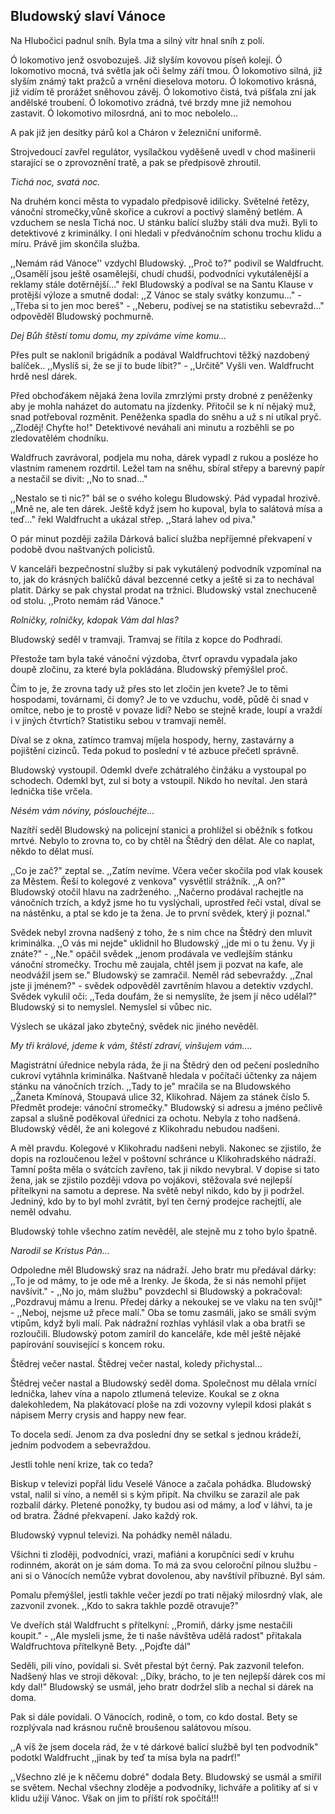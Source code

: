 ##  Bludowský slaví Vánoce

Na Hlubočici padnul sníh. Byla tma a silný vítr hnal sníh z polí.

Ó lokomotivo jenž osvobozuješ. Již slyším kovovou píseň kolejí.
Ó lokomotivo mocná, tvá světla jak oči šelmy září tmou.
Ó lokomotivo silná, již slyším známý takt pražců a vrnění dieselova motoru.
Ó lokomotivo krásná, již vidím tě prorážet sněhovou závěj.
Ó lokomotivo čistá, tvá píšťala zní jak andělské troubení.
Ó lokomotivo zrádná, tvé brzdy mne již nemohou zastavit.
Ó lokomotivo milosrdná, ani to moc nebolelo...

A pak již jen desítky párů kol a Cháron v železniční uniformě.

Strojvedoucí zavřel regulátor, vysílačkou vyděšeně uvedl v chod mašinerii starající se o zprovoznění tratě, a pak se předpisově zhroutil.

*Tichá noc, svatá noc.*

Na druhém konci města to vypadalo předpisově idilicky. Světelné řetězy, vánoční stromečky,vůně skořice a cukroví a poctivý slaměný betlém. A vzduchem se nesla Tichá noc. U stánku balící služby stáli dva muži. Byli to detektivové z kriminálky. I oni hledali v předvánočním schonu trochu klidu a míru. Právě jim skončila služba.

,,Nemám rád Vánoce'' vzdychl Bludowský. ,,Proč to?" podivil se Waldfrucht. ,,Osamělí jsou ještě osamělejší, chudí chudší, podvodníci vykutálenější a reklamy stále dotěrnější..." řekl Bludowský a podíval se na Santu Klause v protější výloze a smutně dodal: ,,Z Vánoc se staly svátky konzumu..." - ,,Třeba si to jen moc bereš" - ,,Neberu, podívej se na statistiku sebevražd..." odpověděl Bludowský pochmurně.

*Dej Bůh štěstí tomu domu, my zpíváme víme komu...*

Přes pult se naklonil brigádník a podával Waldfruchtovi těžký nazdobený balíček.. ,,Myslíš si, že se jí to bude líbit?" - ,,Určitě" Vyšli ven. Waldfrucht hrdě nesl dárek.

Před obchoďákem nějaká žena lovila zmrzlými prsty drobné z peněženky aby je mohla naházet do automatu na jízdenky. Přitočil se k ní nějaký muž, snad potřeboval rozměnit. Peněženka spadla do sněhu a už s ní utíkal pryč. ,,Zloděj! Chyťte ho!" Detektivové neváhali ani minutu a rozběhli se po zledovatělém chodníku.

Waldfruch zavrávoral, podjela mu noha, dárek vypadl z rukou a posléze ho vlastním ramenem rozdrtil. Ležel tam na sněhu, sbíral střepy a barevný papír a nestačil se divit: ,,No to snad..."

,,Nestalo se ti nic?" bál se o svého kolegu Bludowský. Pád vypadal hrozivě. ,,Mně ne, ale ten dárek. Ještě když jsem ho kupoval, byla to salátová mísa a teď..." řekl Waldfrucht a ukázal střep. ,,Stará lahev od piva."

O pár minut později zažila Dárková balicí služba nepříjemné překvapení v podobě dvou naštvaných policistů.

V kanceláři bezpečnostní služby si pak vykutálený podvodník vzpomínal na to, jak do krásných balíčků dával bezcenné cetky a ještě si za to nechával platit. Dárky se pak chystal prodat na tržnici. Bludowský vstal znechuceně od stolu. ,,Proto nemám rád Vánoce."

*Rolničky, rolničky, kdopak Vám dal hlas?*

Bludowský seděl v tramvaji. Tramvaj se řítila z kopce do Podhradí.

Přestože tam byla také vánoční výzdoba, čtvrť opravdu vypadala jako doupě zločinu, za které byla pokládána. Bludowský přemýšlel proč.

Čím to je, že zrovna tady už přes sto let zločin jen kvete? Je to těmi hospodami, továrnami, či domy? Je to ve vzduchu, vodě, půdě či snad v omítce, nebo je to prostě v povaze lidí? Nebo se stejně krade, loupí a vraždí i v jiných čtvrtích? Statistiku sebou v tramvaji neměl.

Díval se z okna, zatímco tramvaj míjela hospody, herny, zastavárny a pojištění cizinců. Teda pokud to poslední v té azbuce přečetl správně.

Bludowský vystoupil. Odemkl dveře zchátralého činžáku a vystoupal po schodech. Odemkl byt, zul si boty a vstoupil. Nikdo ho nevítal. Jen stará lednička tiše vrčela.

*Nésém vám nóviny, póslouchéjte...*

Nazítří seděl Bludowský na policejní stanici a prohlížel si oběžník s fotkou mrtvé. Nebylo to zrovna to, co by chtěl na Štědrý den dělat. Ale co naplat, někdo to dělat musí.

,,Co je zač?" zeptal se. ,,Zatím nevíme. Včera večer skočila pod vlak kousek za Městem. Řeší to kolegové z venkova" vysvětlil strážník. ,,A on?" Bludowský otočil hlavu na zadrženého. ,,Načerno prodával rachejtle na vánočních trzích, a když jsme ho tu vyslýchali, uprostřed řeči vstal, díval se na nástěnku, a ptal se kdo je ta žena. Je to první svědek, který ji poznal."

Svědek nebyl zrovna nadšený z toho, že s nim chce na Štědrý den mluvit kriminálka. ,,O vás mi nejde" uklidnil ho Bludowský ,,jde mi o tu ženu. Vy ji znáte?" - ,,Ne." opáčil svědek ,,jenom prodávala ve vedlejším stánku vánoční stromečky. Trochu mě zaujala, chtěl jsem ji pozvat na kafe, ale neodvážil jsem se." Bludowský se zamračil. Neměl rád sebevraždy. ,,Znal jste ji jménem?" - svědek odpověděl zavrtěním hlavou a detektiv vzdychl. Svědek vykulil oči: ,,Teda doufám, že si nemyslíte, že jsem jí něco udělal?" Bludowský si to nemyslel. Nemyslel si vůbec nic.

Výslech se ukázal jako zbytečný, svědek nic jiného nevěděl.

*My tři králové, jdeme k vám, štěstí zdraví, vinšujem vám....*

Magistrátní úřednice nebyla ráda, že ji na Štědrý den od pečení posledního cukroví vytáhnla kriminálka. Naštvaně hledala v počítači účtenky za nájem stánku na vánočních trzích. ,,Tady to je" mračila se na Bludowského ,,Žaneta Kmínová, Stoupavá ulice 32, Klikohrad. Nájem za stánek číslo 5. Předmět prodeje: vánoční stromečky." Bludowský si adresu a jméno pečlivě zapsal a slušně poděkoval úřednici za ochotu. Nebyla z toho nadšená. Bludowský věděl, že ani kolegové z Klikohradu nebudou nadšeni.

A měl pravdu. Kolegové v Klikohradu nadšeni nebyli. Nakonec se zjistilo, že dopis na rozloučenou ležel v poštovní schránce u Klikohradského nádraží. Tamní pošta měla o svátcích zavřeno, tak ji nikdo nevybral. V dopise si tato žena, jak se zjistilo později vdova po vojákovi, stěžovala své nejlepší přítelkyni na samotu a deprese. Na světě nebyl nikdo, kdo by ji podržel. Jedniný, kdo by to byl mohl zvrátit, byl ten černý prodejce rachejtlí, ale neměl odvahu.

Bludowský tohle všechno zatím nevěděl, ale stejně mu z toho bylo špatně.

*Narodil se Kristus Pán...*

Odpoledne měl Bludowský sraz na nádraží. Jeho bratr mu předával dárky: ,,To je od mámy, to je ode mě a Irenky. Je škoda, že si nás nemohl přijet navšívit." - ,,No jo, mám službu" povzdechl si Bludowský a pokračoval: ,,Pozdravuj mámu a Irenu. Předej dárky a nekoukej se ve vlaku na ten svůj!" - ,,Neboj, nejsme už přece malí." Oba se tomu zasmáli, jako se smáli svým vtipům, když byli malí. Pak nádražní rozhlas vyhlásil vlak a oba bratři se rozloučili. Bludowský potom zamíril do kanceláře, kde měl ještě nějaké papírování související s koncem roku.

Štědrej večer nastal. Štědrej večer nastal, koledy přichystal...

Štědrej večer nastal a Bludowský seděl doma. Společnost mu dělala vrnící lednička, lahev vína a napolo ztlumená televize. Koukal se z okna dalekohledem, Na plakátovací ploše na zdi vozovny vylepil kdosi plakát s nápisem Merry crysis and happy new fear.

To docela sedí. Jenom za dva poslední dny se setkal s jednou krádeží, jedním podvodem a sebevraždou.

Jestli tohle není krize, tak co teda?

Biskup v televizi popřál lidu Veselé Vánoce a začala pohádka. Bludowský vstal, nalil si víno, a neměl si s kým připít. Na chvilku se zarazil ale pak rozbalil dárky. Pletené ponožky, ty budou asi od mámy, a loď v láhvi, ta je od bratra. Žádné překvapení. Jako každý rok.

Bludowský vypnul televizi. Na pohádky neměl náladu.

Všichni ti zloději, podvodníci, vrazi, mafiáni a korupčníci sedí v kruhu rodinném, akorát on je sám doma. To má za svou celoroční pilnou službu - ani si o Vánocích nemůže vybrat dovolenou, aby navštívil příbuzné. Byl sám.

Pomalu přemýšlel, jestli takhle večer jezdí po trati nějaký milosrdný vlak, ale zazvonil zvonek. ,,Kdo to sakra takhle pozdě otravuje?"

Ve dveřích stál Waldfrucht s přítelkyní: ,,Promiň, dárky jsme nestačili koupit." - ,,Ale mysleli jsme, že ti naše návštěva udělá radost" přitakala Waldfruchtova přítelkyně Bety. ,,Pojďte dál"

Seděli, pili víno, povídali si. Svět přestal být černý. Pak zazvonil telefon. Nadšený hlas ve stroji děkoval: ,,Díky, brácho, to je ten nejlepší dárek cos mi kdy dal!" Bludowský se usmál, jeho bratr dodržel slib a nechal si dárek na doma.

Pak si dále povídali. O Vánocích, rodině, o tom, co kdo dostal. Bety se rozplývala nad krásnou ručně broušenou salátovou mísou.

,,A víš že jsem docela rád, že v té dárkové balící službě byl ten podvodník" podotkl Waldfrucht ,,jinak by teď ta mísa byla na padrť!"

,,Všechno zlé je k něčemu dobré" dodala Bety. Bludowský se usmál a smířil se světem. Nechal všechny zloděje a podvodníky, lichváře a politiky ať si v klidu užijí Vánoc. Však on jim to příští rok spočítá!!!

